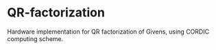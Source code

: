 # QR-factorization
Hardware implementation for QR factorization of Givens, using CORDIC computing scheme.
